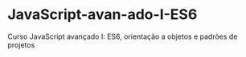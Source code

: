 # JavaScript-avan-ado-I-ES6
Curso JavaScript avançado I: ES6, orientação a objetos e padrões de projetos
